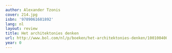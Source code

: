 ```yaml
---
author: Alexander Tzonis
cover: 214.jpg
isbn: '9789061681892'
lang: nl
layout: review
title: Het architektonies denken
url: http://www.bol.com/nl/p/boeken/het-architektonies-denken/1001004005100796/index.html
year: 0
---
```


